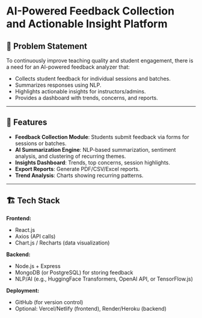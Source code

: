 # AI-Powered Feedback Collection and Actionable Insight Platform

## 🚀 Problem Statement
To continuously improve teaching quality and student engagement, there is a need for an AI-powered feedback analyzer that:
- Collects student feedback for individual sessions and batches.
- Summarizes responses using NLP.
- Highlights actionable insights for instructors/admins.
- Provides a dashboard with trends, concerns, and reports.

---

## 📌 Features
- **Feedback Collection Module**: Students submit feedback via forms for sessions or batches.
- **AI Summarization Engine**: NLP-based summarization, sentiment analysis, and clustering of recurring themes.
- **Insights Dashboard**: Trends, top concerns, session highlights.
- **Export Reports**: Generate PDF/CSV/Excel reports.
- **Trend Analysis**: Charts showing recurring patterns.

---

## 🏗️ Tech Stack
**Frontend:**
- React.js  
- Axios (API calls)  
- Chart.js / Recharts (data visualization)  

**Backend:**
- Node.js + Express  
- MongoDB (or PostgreSQL) for storing feedback  
- NLP/AI (e.g., HuggingFace Transformers, OpenAI API, or TensorFlow.js)  

**Deployment:**
- GitHub (for version control)  
- Optional: Vercel/Netlify (frontend), Render/Heroku (backend)  


